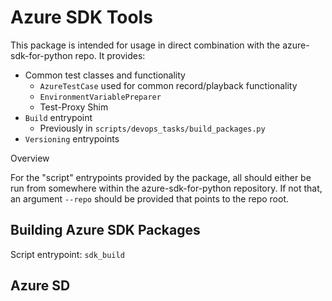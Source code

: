 # Azure SDK Tools

This package is intended for usage in direct combination with the azure-sdk-for-python repo. It provides:

- Common test classes and functionality
  - `AzureTestCase` used for common record/playback functionality
  - `EnvironmentVariablePreparer`  
  - Test-Proxy Shim
- `Build` entrypoint
  - Previously in `scripts/devops_tasks/build_packages.py`
- `Versioning` entrypoints

Overview

<insert markdown table containing modules>

For the "script" entrypoints provided by the package, all should either be run from somewhere within the azure-sdk-for-python repository. If not that, an argument `--repo` should be provided that points to the repo root.

## Building Azure SDK Packages

Script entrypoint: `sdk_build`


## Azure SD